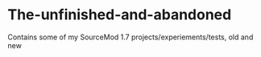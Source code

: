 # The-unfinished-and-abandoned
Contains some of my SourceMod 1.7 projects/experiements/tests, old and new

